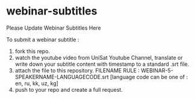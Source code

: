 # webinar-subtitles
Please Update Webinar Subtitles Here


To submit a webinar subtitle : 

1. fork this repo.
2. watch the youtube video from UniSat Youtube Channel, translate or write down your subtitle content with timestamp to a standard .srt file.
3. attach the file to this repository. FILENAME RULE : WEBINAR-5-SPEAKERNAME-LANGUAGECODE.srt [language code can be one of : en, ru, kk, uz, kg]
4. push to your repo and create a full request.
